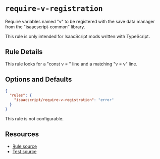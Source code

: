# `require-v-registration`

Require variables named "v" to be registered with the save data manager from the "isaacscript-common" library.

This rule is only intended for IsaacScript mods written with TypeScript.

## Rule Details

This rule looks for a "const v = " line and a matching "v = v" line.

## Options and Defaults

```json
{
  "rules": {
    "isaacscript/require-v-registration": "error"
  }
}
```

This rule is not configurable.

## Resources

- [Rule source](../../src/rules/require-v-registration.ts)
- [Test source](../../tests/rules/require-v-registration.test.ts)
